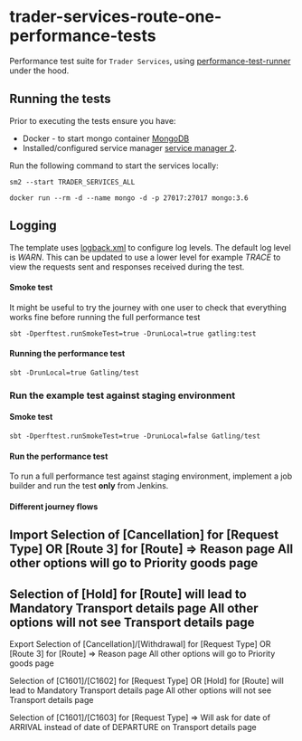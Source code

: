 # trader-services-route-one-performance-tests
Performance test suite for `Trader Services`, using [performance-test-runner](https://github.com/hmrc/performance-test-runner) under the hood.


## Running the tests

Prior to executing the tests ensure you have:

* Docker - to start mongo container [MongoDB](https://docs.mongodb.com/manual/installation/)
* Installed/configured service manager [service manager 2](https://github.com/hmrc/sm2).

Run the following command to start the services locally:
```
sm2 --start TRADER_SERVICES_ALL

docker run --rm -d --name mongo -d -p 27017:27017 mongo:3.6
```

## Logging

The template uses [logback.xml](src/test/resources) to configure log levels. The default log level is *WARN*. This can be updated to use a lower level for example *TRACE* to view the requests sent and responses received during the test.

#### Smoke test

It might be useful to try the journey with one user to check that everything works fine before running the full performance test
```
sbt -Dperftest.runSmokeTest=true -DrunLocal=true gatling:test
```

#### Running the performance test
```
sbt -DrunLocal=true Gatling/test
```
### Run the example test against staging environment

#### Smoke test
```
sbt -Dperftest.runSmokeTest=true -DrunLocal=false Gatling/test
```

#### Run the performance test

To run a full performance test against staging environment, implement a job builder and run the test **only** from Jenkins.

#### Different journey flows 

Import 
Selection of [Cancellation] for [Request Type] 
OR 
[Route 3] for [Route] => Reason page 
All other options will go to Priority goods page
--
Selection of [Hold] for [Route] will lead to Mandatory Transport details page
All other options will not see Transport details page
--

Export 
Selection of [Cancellation]/[Withdrawal] for [Request Type] 
OR 
[Route 3] for [Route] => Reason page 
All other options will go to Priority goods page

Selection of [C1601]/[C1602] for [Request Type] OR [Hold] for [Route] will lead to Mandatory Transport details page
All other options will not see Transport details page

Selection of [C1601]/[C1603] for [Request Type] => Will ask for date of ARRIVAL instead of date of DEPARTURE 
on Transport details page

